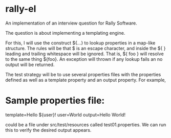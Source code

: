 rally-el
========

An implementation of an interview question for Rally Software.

The question is about implementing a templating engine.  

For this, I will use the construct ${...} to lookup 
properties in a map-like structure.  The rules will be that $ is an escape character, and 
inside the ${ } leading and trailing whitespace will be ignored.  That is, ${  foo } will resolve to the same thing ${foo}.
An exception will thrown if any lookup fails an no output will be returned.

The test strategy will be to use several properties files with the properties defined as well 
as a template property and an output property.  For example, 

# Sample properties file:
template=Hello ${user}!
user=World
output=Hello World!

could be a file under src/test/resources called test01.properties.  We can run this to verify the desired output appears.
